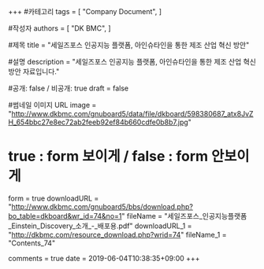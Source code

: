 +++
#카테고리
tags = [
    "Company Document",
]

#작성자
authors = [
    "DK BMC",
]

#제목
title = "세일즈포스 인공지능 플랫폼, 아인슈타인을 통한 제조 산업 혁신 방안"

#설명
description = "세일즈포스 인공지능 플랫폼, 아인슈타인을 통한 제조 산업 혁신 방안 자료입니다."

#공개: false / 비공개: true
draft = false

#썸네일 이미지 URL
image = "http://www.dkbmc.com/gnuboard5/data/file/dkboard/598380687_atx8JvZH_654bbc27e8ec72ab2feeb92ef84b660cdfe0b8b7.jpg"

# true : form 보이게 / false : form 안보이게
form = true
downloadURL = "http://www.dkbmc.com/gnuboard5/bbs/download.php?bo_table=dkboard&wr_id=74&no=1"
fileName = "세일즈포스_인공지능플랫폼_Einstein_Discovery_소개_-_배포용.pdf"
downloadURL_1 = "http://dkbmc.com/resource_download.php?wrid=74"
fileName_1 = "Contents_74"

comments = true
date = 2019-06-04T10:38:35+09:00
+++

<!-- 게시글 내용 -->
